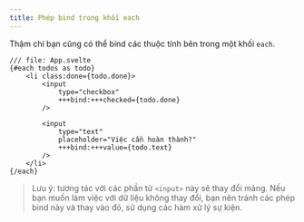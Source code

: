 ```yaml
---
title: Phép bind trong khối each
---
```


Thậm chí bạn cũng có thể bind các thuộc tính bên trong một khối `each`.


```svelte
/// file: App.svelte
{#each todos as todo}
	<li class:done={todo.done}>
		<input
			type="checkbox"
			+++bind:+++checked={todo.done}
		/>

		<input
			type="text"
			placeholder="Việc cần hoàn thành?"
			+++bind:+++value={todo.text}
		/>
	</li>
{/each}
```

> Lưu ý: tương tác với các phần tử `<input>` này sẽ thay đổi mảng. Nếu bạn muốn làm việc với dữ liệu không thay đổi, bạn nên tránh các phép bind này và thay vào đó, sử dụng các hàm xử lý sự kiện.
